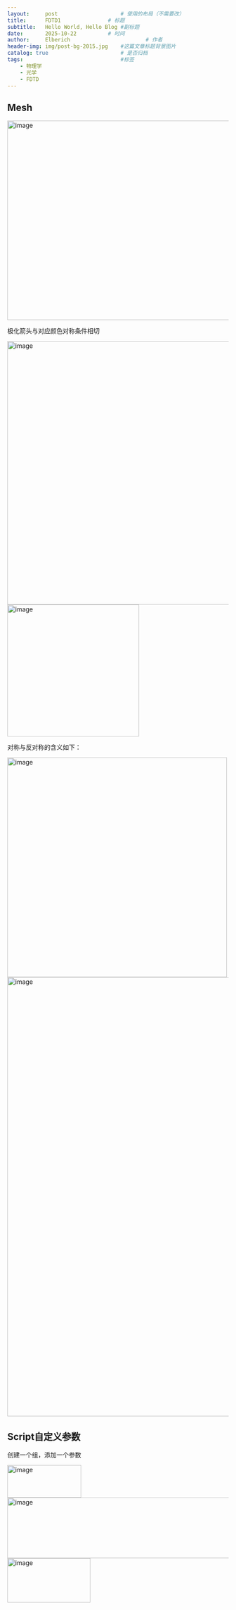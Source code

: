 ```yaml
---
layout:     post   				    # 使用的布局（不需要改）
title:      FDTD1				# 标题 
subtitle:   Hello World, Hello Blog #副标题
date:       2025-10-22			# 时间
author:     Elberich 						# 作者
header-img: img/post-bg-2015.jpg 	#这篇文章标题背景图片
catalog: true 						# 是否归档
tags:								#标签
    - 物理学
    - 光学
    - FDTD
---
```





## Mesh

<img width="800" height="454" alt="image" src="https://github.com/user-attachments/assets/438fce33-cb2e-4bdf-b8f2-ee97d95d3f08" />

极化箭头与对应颜色对称条件相切

<img width="600"  alt="image" src="https://github.com/user-attachments/assets/0d2eeaeb-065f-4102-833f-be747e681377" />

<img width="300" alt="image" src="https://github.com/user-attachments/assets/9b0d48fb-1bc1-4395-9ada-1b918d8b38d6" />


对称与反对称的含义如下：

<img width="500" alt="image" src="https://github.com/user-attachments/assets/18d57ad6-1efd-4365-b806-e617a266b632" />


<img width="1000" alt="image" src="https://github.com/user-attachments/assets/180de37c-1a85-4508-b397-62d7f3dbff06" />


## Script自定义参数
创建一个组，添加一个参数

<img width="168" height="74" alt="image" src="https://github.com/user-attachments/assets/a662a55d-3009-4be1-8002-03518e72a57d" />
<img width="579" height="138" alt="image" src="https://github.com/user-attachments/assets/21d7f727-2c48-4682-8f01-79fa6cfa4e2a" />
<img width="189" height="101" alt="image" src="https://github.com/user-attachments/assets/58f852cc-eca3-49f5-b7a2-6246a118bebd" />



